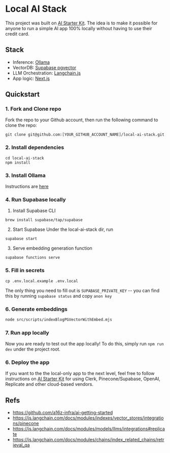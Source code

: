 # Local AI Stack

This project was built on [AI Starter Kit](https://github.com/a16z-infra/ai-getting-started). The idea is to make it possible for anyone to run a simple AI app 100% locally without having to use their credit card.

## Stack

- Inference: [Ollama](https://github.com/jmorganca/ollama)
- VectorDB: [Supabase pgvector](https://supabase.com/docs/guides/database/extensions/pgvector)
- LLM Orchestration: [Langchain.js](https://js.langchain.com/docs/)
- App logic: [Next.js](https://nextjs.org/)

## Quickstart

### 1. Fork and Clone repo

Fork the repo to your Github account, then run the following command to clone the repo:

```
git clone git@github.com:[YOUR_GITHUB_ACCOUNT_NAME]/local-ai-stack.git
```

### 2. Install dependencies

```
cd local-ai-stack
npm install
```

### 3. Install Ollama

Instructions are [here](https://github.com/jmorganca/ollama#macos)

### 4. Run Supabase locally

1. Install Supabase CLI

```
brew install supabase/tap/supabase
```

2. Start Supabase
   Under the local-ai-stack dir, run

```
supabase start
```

3. Serve embedding generation function

```
supabase functions serve
```

### 5. Fill in secrets

```
cp .env.local.example .env.local
```

The only thing you need to fill out is `SUPABASE_PRIVATE_KEY` -- you can find this by running `supabase status` and copy `anon key`

### 6. Generate embeddings

```bash
node src/scripts/indexBlogPGVectorWithEmbed.mjs
```

### 7. Run app locally

Now you are ready to test out the app locally! To do this, simply run `npm run dev` under the project root.

### 6. Deploy the app

If you want to the the local-only app to the next level, feel free to follow instructions on [AI Starter Kit](https://github.com/a16z-infra/ai-getting-started) for using Clerk, Pinecone/Supabase, OpenAI, Replicate and other cloud-based vendors.

## Refs

- https://github.com/a16z-infra/ai-getting-started
- https://js.langchain.com/docs/modules/indexes/vector_stores/integrations/pinecone
- https://js.langchain.com/docs/modules/models/llms/integrations#replicate
- https://js.langchain.com/docs/modules/chains/index_related_chains/retrieval_qa
